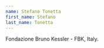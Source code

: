 ```yaml
---
name: Stefano Tonetta
first_name: Stefano
last_name: Tonetta
---
```


Fondazione Bruno Kessler - FBK, Italy.

